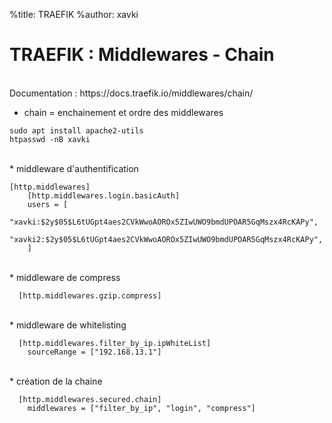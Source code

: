 %title: TRAEFIK
%author: xavki


# TRAEFIK : Middlewares - Chain



<br>
Documentation : https://docs.traefik.io/middlewares/chain/

* chain = enchainement et ordre des middlewares

```
sudo apt install apache2-utils
htpasswd -nB xavki
```

<br>
* middleware d'authentification

```
[http.middlewares]
    [http.middlewares.login.basicAuth]
    users = [
    "xavki:$2y$05$L6tUGpt4aes2CVkWwoAOROx5ZIwUWO9bmdUPOAR5GqMszx4RcKAPy",
    "xavki2:$2y$05$L6tUGpt4aes2CVkWwoAOROx5ZIwUWO9bmdUPOAR5GqMszx4RcKAPy",
    ]
```

<br>
* middleware de compress

```
  [http.middlewares.gzip.compress]
```

<br>
* middleware de whitelisting

```
  [http.middlewares.filter_by_ip.ipWhiteList]
    sourceRange = ["192.168.13.1"]
```

<br>
* création de la chaine

```
  [http.middlewares.secured.chain]
    middlewares = ["filter_by_ip", "login", "compress"]
```
